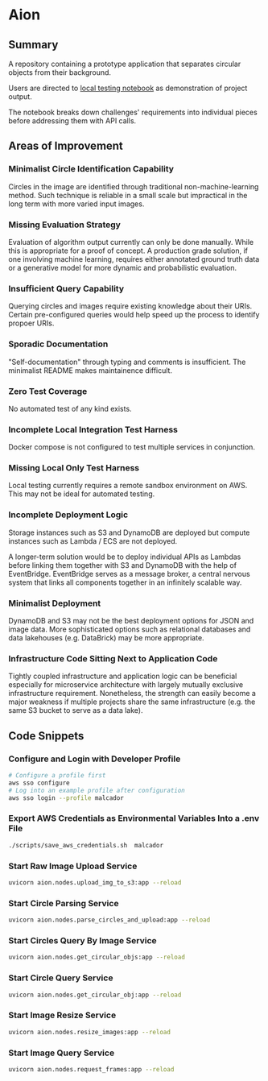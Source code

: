 # Aion

## Summary

A repository containing a prototype application that separates circular objects from their background.

Users are directed to [local testing notebook](./notebooks/local_testing.ipynb) as demonstration of project output.

The notebook breaks down challenges' requirements into individual pieces before addressing them with API calls.

## Areas of Improvement

### Minimalist Circle Identification Capability

Circles in the image are identified through traditional non-machine-learning method. Such technique is reliable in a small scale but impractical in the long term with more varied input images.

### Missing Evaluation Strategy

Evaluation of algorithm output currently can only be done manually. While this is appropriate for a proof of concept. A production grade solution, if one involving machine learning, requires either annotated ground truth data or a generative model for more dynamic and probabilistic evaluation.

### Insufficient Query Capability

Querying circles and images require existing knowledge about their URIs. Certain pre-configured queries would help speed up the process to identify propoer URIs.

### Sporadic Documentation

"Self-documentation" through typing and comments is insufficient. The minimalist README makes maintainence difficult.

### Zero Test Coverage

No automated test of any kind exists.

### Incomplete Local Integration Test Harness

Docker compose is not configured to test multiple services in conjunction.

### Missing Local Only Test Harness

Local testing currently requires a remote sandbox environment on AWS. This may not be ideal for automated testing.

### Incomplete Deployment Logic

Storage instances such as S3 and DynamoDB are deployed but compute instances such as Lambda / ECS are not deployed.

A longer-term solution would be to deploy individual APIs as Lambdas before linking them together with S3 and DynamoDB with the help of EventBridge. EventBridge serves as a message broker, a central nervous system that links all components together in an infinitely scalable way.

### Minimalist Deployment

DynamoDB and S3 may not be the best deployment options for JSON and image data. More sophisticated options such as relational databases and data lakehouses (e.g. DataBrick) may be more appropriate.

### Infrastructure Code Sitting Next to Application Code

Tightly coupled infrastructure and application logic can be beneficial especially for microservice architecture with largely mutually exclusive infrastructure requirement. Nonetheless, the strength can easily become a major weakness if multiple projects share the same infrastructure (e.g. the same S3 bucket to serve as a data lake).

## Code Snippets

### Configure and Login with Developer Profile

```sh
# Configure a profile first
aws sso configure
# Log into an example profile after configuration
aws sso login --profile malcador
```

### Export AWS Credentials as Environmental Variables Into a .env File

```sh
./scripts/save_aws_credentials.sh  malcador
```

### Start Raw Image Upload Service

```sh
uvicorn aion.nodes.upload_img_to_s3:app --reload
```

### Start Circle Parsing Service

```sh
uvicorn aion.nodes.parse_circles_and_upload:app --reload
```

### Start Circles Query By Image Service

```sh
uvicorn aion.nodes.get_circular_objs:app --reload
```

### Start Circle Query Service

```sh
uvicorn aion.nodes.get_circular_obj:app --reload
```

### Start Image Resize Service

```sh
uvicorn aion.nodes.resize_images:app --reload
```

### Start Image Query Service

```sh
uvicorn aion.nodes.request_frames:app --reload
```
